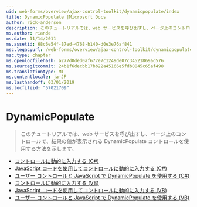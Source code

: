 ```yaml
---
uid: web-forms/overview/ajax-control-toolkit/dynamicpopulate/index
title: DynamicPopulate |Microsoft Docs
author: rick-anderson
description: このチュートリアルでは、web サービスを呼び出すし、ページ上のコントロールで、結果の値が表示される DynamicPopulate コントロールを使用する方法を示します。
ms.author: riande
ms.date: 11/14/2011
ms.assetid: 68c6e54f-87ed-4768-b140-d0e3e76af841
msc.legacyurl: /web-forms/overview/ajax-control-toolkit/dynamicpopulate
msc.type: chapter
ms.openlocfilehash: a277d0ded0af677e7c1249de07c34521869ad576
ms.sourcegitcommit: 24b1f6decbb17bb22a45166e5fdb0845c65af498
ms.translationtype: MT
ms.contentlocale: ja-JP
ms.lasthandoff: 03/01/2019
ms.locfileid: "57021709"
---
```

<a name="dynamicpopulate"></a>DynamicPopulate
====================
> このチュートリアルでは、web サービスを呼び出すし、ページ上のコントロールで、結果の値が表示される DynamicPopulate コントロールを使用する方法を示します。


- [コントロールに動的に入力する (C#)](dynamically-populating-a-control-cs.md)
- [JavaScript コードを使用してコントロールに動的に入力する (C#)](dynamically-populating-a-control-using-javascript-code-cs.md)
- [ユーザー コントロールと JavaScript で DynamicPopulate を使用する (C#)](using-dynamicpopulate-with-a-user-control-and-javascript-cs.md)
- [コントロールに動的に入力する (VB)](dynamically-populating-a-control-vb.md)
- [JavaScript コードを使用してコントロールに動的に入力する (VB)](dynamically-populating-a-control-using-javascript-code-vb.md)
- [ユーザー コントロールと JavaScript で DynamicPopulate を使用する (VB)](using-dynamicpopulate-with-a-user-control-and-javascript-vb.md)
